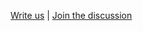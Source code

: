[Write us](mailto:rhadoop@revolutionanalytics.com) |
[Join the discussion](https://groups.google.com/forum/?fromgroups#!forum/rhadoop)